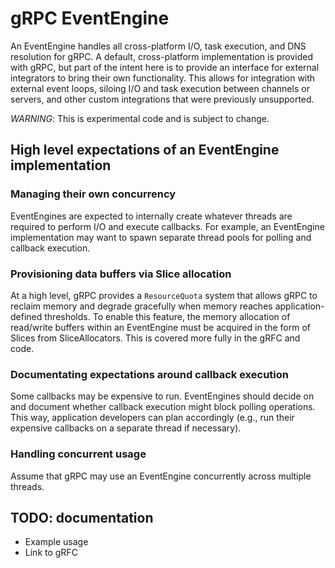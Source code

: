 # gRPC EventEngine

An EventEngine handles all cross-platform I/O, task execution, and DNS
resolution for gRPC. A default, cross-platform implementation is provided with
gRPC, but part of the intent here is to provide an interface for external
integrators to bring their own functionality. This allows for integration with
external event loops, siloing I/O and task execution between channels or
servers, and other custom integrations that were previously unsupported.

*WARNING*: This is experimental code and is subject to change.

## High level expectations of an EventEngine implementation

### Managing their own concurrency
EventEngines are expected to internally create whatever threads are required to
perform I/O and execute callbacks. For example, an EventEngine implementation
may want to spawn separate thread pools for polling and callback execution.

### Provisioning data buffers via Slice allocation
At a high level, gRPC provides a `ResourceQuota` system that allows gRPC to
reclaim memory and degrade gracefully when memory reaches application-defined
thresholds. To enable this feature, the memory allocation of read/write buffers
within an EventEngine must be acquired in the form of Slices from
SliceAllocators. This is covered more fully in the gRFC and code.

### Documentating expectations around callback execution
Some callbacks may be expensive to run. EventEngines should decide on and
document whether callback execution might block polling operations. This way,
application developers can plan accordingly (e.g., run their expensive callbacks
on a separate thread if necessary).

### Handling concurrent usage
Assume that gRPC may use an EventEngine concurrently across multiple threads.

## TODO: documentation

* Example usage
* Link to gRFC

